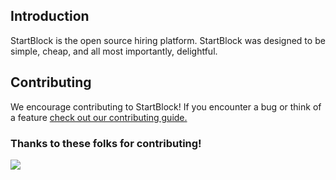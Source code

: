 ## Introduction

StartBlock is the open source hiring platform. StartBlock was designed to be simple, cheap, and all most importantly, delightful.

## Contributing

We encourage contributing to StartBlock! If you encounter a bug or think of a feature [check out our contributing guide.](https://github.com/Oustro/startblock/blob/main/CONTRIBUTING.md)

### Thanks to these folks for contributing!

<img src="https://contrib.rocks/image?repo=oustro/startblock" />
